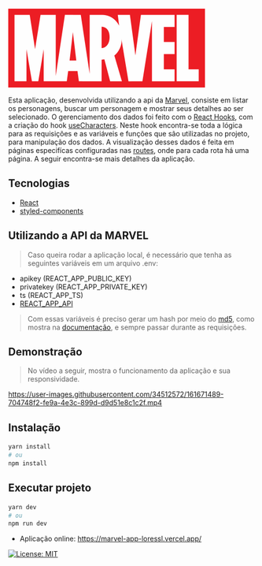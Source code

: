 ![Logo](src/assets/images/marvel-logo-4-1.png)

Esta aplicação, desenvolvida utilizando a api da [Marvel](https://developer.marvel.com/documentation/getting_started), consiste em listar os personagens, buscar um personagem e mostrar seus detalhes ao ser selecionado. O gerenciamento dos dados foi feito com o [React Hooks](https://pt-br.reactjs.org/docs/hooks-intro.html), com a criação do hook [useCharacters](src/hooks/useCharacters.tsx). Neste hook encontra-se toda a lógica para as requisições e as variáveis e funções que são utilizadas no projeto, para manipulação dos dados. A visualização desses dados é feita em páginas especifícas configuradas nas [routes](src/routes/index.tsx), onde para cada rota há uma página. A seguir encontra-se mais detalhes da aplicação.

## Tecnologias
 - [React](https://reactjs.org)
 - [styled-components](https://styled-components.com/)

## Utilizando a API da MARVEL

> Caso queira rodar a aplicação local, é necessário que tenha as seguintes variáveis em um arquivo .env: 
  - apikey (REACT_APP_PUBLIC_KEY)
  - privatekey (REACT_APP_PRIVATE_KEY)
  - ts (REACT_APP_TS)
  - [REACT_APP_API](https://gateway.marvel.com:443/v1/public)
> Com essas variáveis é preciso gerar um hash por meio do [md5](https://fiodevida.com/o-que-e-md5-algoritmo-md5-message-digest/), como mostra na [documentação](https://developer.marvel.com/documentation/authorization), e sempre passar durante as requisições.

## Demonstração

> No vídeo a seguir, mostra o funcionamento da aplicação e sua responsividade.

https://user-images.githubusercontent.com/34512572/161671489-704748f2-fe9a-4e3c-899d-d9d51e8c1c2f.mp4


## Instalação
```bash
yarn install
# ou
npm install
```

## Executar projeto
```bash
yarn dev
# ou
npm run dev
```

* Aplicação online: https://marvel-app-loressl.vercel.app/

[![License: MIT](https://img.shields.io/badge/License-MIT-yellow.svg)](https://opensource.org/licenses/MIT)
